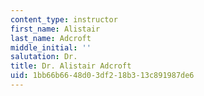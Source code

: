 ```yaml
---
content_type: instructor
first_name: Alistair
last_name: Adcroft
middle_initial: ''
salutation: Dr.
title: Dr. Alistair Adcroft
uid: 1bb66b66-48d0-3df2-18b3-13c891987de6
---
```

